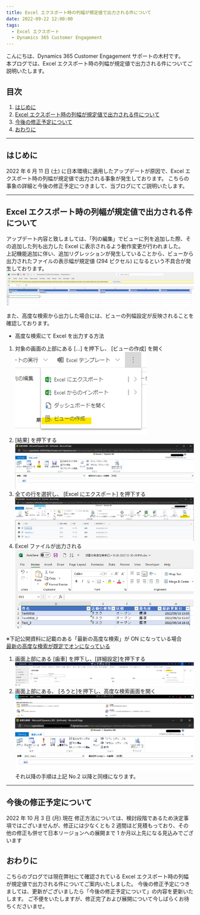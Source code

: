 ```yaml
---
title: Excel エクスポート時の列幅が規定値で出力される件について
date: 2022-09-22 12:00:00
tags:
  - Excel エクスポート
  - Dynamics 365 Customer Engagement
---
```

こんにちは、Dynamics 365 Customer Engagement サポートの木村です。  
本ブログでは、Excel エクスポート時の列幅が規定値で出力される件についてご説明いたします。

<!-- more -->
## 目次

1. [はじめに](#anchor-intro)
2. [Excel エクスポート時の列幅が規定値で出力される件について](#anchor-excelexport-widhtherror)
2. [今後の修正予定について](#anchor-futurefix)
3. [おわりに](#anchor-finish)

<a id='anchor-intro'></a>

---

## はじめに

2022 年 6 月 11 日 (土) に日本環境に適用したアップデートが原因で、Excel エクスポート時の列幅が規定値で出力される事象が発生しております。
こちらの事象の詳細と今後の修正予定につきまして、当ブログにてご説明いたします。

---

<a id='anchor-excelexport-widhtherror'></a>

## Excel エクスポート時の列幅が規定値で出力される件について

アップデート内容と致しましては、「列の編集」でビューに列を追加した際、その追加した列も出力した Excel に表示されるよう動作変更が行われました。  
上記機能追加に伴い、追加リグレッションが発生していることから、ビューから出力されたファイルの表示幅が規定値 (294 ピクセル) になるという不具合が発生しております。  
![](./ExportExcel-widtherror/ExportExcel-widtherror-2.png)  

また、高度な検索から出力した場合には、ビューの列幅設定が反映されることを確認しております。
* 高度な検索にて Excel を出力する方法
1. 対象の画面の上部にある […] を押下し、 [ビューの作成] を開く  
![](./ExportExcel-widtherror/ExportExcel-widtherror-6.png) 
2. [結果] を押下する  
![](./ExportExcel-widtherror/ExportExcel-widtherror-3.png) 
3. 全ての行を選択し、 [Excel にエクスポート] を押下する  
![](./ExportExcel-widtherror/ExportExcel-widtherror-4.png) 
4. Excel ファイルが出力される  
![](./ExportExcel-widtherror/ExportExcel-widtherror-5.png) 

※下記公開資料に記載のある「最新の高度な検索」が ON になっている場合  
[最新の高度な検索が既定でオンになっている](https://learn.microsoft.com/ja-jp/power-platform-release-plan/2022wave2/power-apps/modern-advanced-find-turned-default)
1. 画面上部にある [歯車] を押下し、[詳細設定]を押下する
![](./ExportExcel-widtherror/ExportExcel-widtherror-7.png) 
2. 画面上部にある、 [ろうと]を押下し、高度な検索画面を開く
![](./ExportExcel-widtherror/ExportExcel-widtherror-8.png) 
![](./ExportExcel-widtherror/ExportExcel-widtherror-9.png) 
それ以降の手順は上記 No.2 以降と同様になります。

---
<a id='anchor-futurefix'></a>

## 今後の修正予定について
2022 年 10 月 3 日 (月) 現在
修正方法については、検討段階であるため決定事項ではございませんが、修正には少なくとも 2 週間ほど見積もっており、その他の修正も併せて日本リージョンへの展開まで 1 か月以上先になる見込みでございます

<a id='anchor-finish'></a>

## おわりに

こちらのブログでは現在弊社にて確認されている Excel エクスポート時の列幅が規定値で出力される件についてご案内いたしました。
今後の修正予定につきましては、更新がございましたら「今後の修正予定について」の内容を更新いたします。
ご不便をいたしますが、修正完了および展開について今しばらくお待ちくださいませ。
